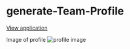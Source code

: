 # generate-Team-Profile

[View application](https://youtu.be/l8J6aRLOIak)

Image of profile
![profile image](https://user-images.githubusercontent.com/77172445/121989841-69c5ec80-cd62-11eb-9220-72bfb9c51fa5.png)

